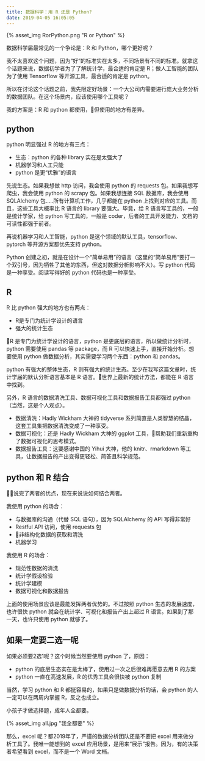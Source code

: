 ```yaml
---
title: 数据科学：用 R 还是 Python?
date: 2019-04-05 16:05:05
---
```


{% asset_img RorPython.png "R or Python" %}


数据科学届最常见的一个争论是：R 和 Python，哪个更好呢？

我不太喜欢这个问题，因为“好”的标准实在太多，不同场景有不同的标准。就拿这个话题来说，数据初学者为了了解统计学，最合适的肯定是 R；做人工智能的团队为了使用 Tensorflow 等开源工具，最合适的肯定是 python。

所以在讨论这个话题之前，我先限定好场景：一个大公司内需要进行庞大业务分析的数据团队。在这个场景内，应该使用哪个工具呢？

我的方案是：R 和 python 都使用，但使用的地方有差异。

<!-- more -->

## python

python 明显强过 R 的地方有三点：
- 生态：python 的各种 library 实在是太强大了
- 机器学习和人工只能
- python 是更“优雅”的语言


先说生态。如果我想做 http 访问，我会使用 python 的 requests 包。如果我想写爬虫，我会使用 python 的 scrapy 包。如果我想连接 SQL 数据库，我会使用 SQLAlchemy 包.....所有计算机工作，几乎都能在 python 上找到对应的工具。而且，这些工具大概率比 R 语言的 library 要强大。毕竟，给 R 语言写工具的，一般是统计学家，给 python 写工具的，一般是 coder，后者的工具开发能力、文档的可读性都强于前者。

再说机器学习和人工智能，python 是这个领域的默认工具，tensorflow、pytorch 等开源方案都优先支持 python。

Python 创建之初，就是在设计一个“简单易用”的语言（这里的“简单易用”要打一个双引号，因为牺牲了其他的东西，但这对数据分析影响不大）。写 python 代码是一种享受。阅读写得好的 python 代码也是一种享受。

## R

R 比 python 强大的地方也有两点：
- R是专门为统计学设计的语言
- 强大的统计生态

R 是专门为统计学设计的语言，python 是更底层的语言，所以做统计分析时，python 需要使用 pandas 等 package，而 R 可以快速上手，直接开始分析。想要使用 python 做数据分析，其实需要学习两个东西：python 和 pandas。

python 有强大的整体生态，R 则有强大的统计生态。至少在我写这篇文章时，统计学届的默认分析语言基本是 R 语言。世界上最新的统计方法，都能在 R 语言中找到。

另外，R 语言的数据清洗工具、数据可视化工具和数据报告工具都强过 python（当然，这是个人观点）。
- 数据清洗：Hadly Wickham 大神的 tidyverse 系列简直是人类智慧的结晶，这套工具集把数据清洗变成了一种享受。
- 数据可视化：还是 Hadly Wickham 大神的 ggplot 工具，帮助我们重新重构了数据可视化的思考模式。
- 数据报告工具：这要感谢中国的 Yihui 大神，他的 knitr、rmarkdown 等工具，让数据报告的产出变得更轻松、简答且科学规范。

## python 和 R 结合

说完了两者的优点，现在来说说如何结合两者。

我使用 python 的场合：
- 与数据库的沟通（代替 SQL 语句），因为 SQLAlchemy 的 API 写得非常好
- Restful API 访问，使用 requests 包
- 非结构化数据的获取和清洗
- 机器学习

我使用 R 的场合：
- 规范性数据的清洗
- 统计学假设检验
- 统计学建模
- 数据可视化和数据报告

上面的使用场景应该是最能发挥两者优势的。不过按照 python 生态的发展速度，也许很快 python 就会在统计学、可视化和报告产出上超过 R 语言。如果到了那一天，也许只使用 python 就够了。

## 如果一定要二选一呢

如果必须要2选1呢？这个时候当然要使用 python 了，原因：
- python 的底层生态实在是太棒了，使用过一次之后很难再愿意去用 R 的方案
- python 一直在高速发展，R 的优秀工具会很快被 python 复制

当然，学习 python 和 R 都挺容易的，如果只是做数据分析的话，会 python 的人一定可以在两周内掌握 R，反之也成立。

小孩子才做选择题，成年人全都要。

{% asset_img all.jpg "我全都要" %}

那么，excel 呢？都2019年了，严谨的数据分析团队还是不要把 excel 用来做分析工具了。我唯一能想到的 excel 应用场景，是用来“展示”报告。因为，有的决策者希望看到 excel，而不是一个 Word 文档。





